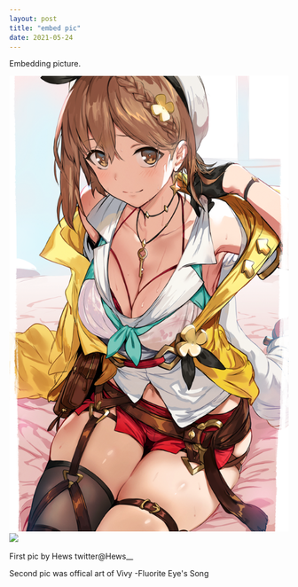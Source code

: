 ```yaml
---
layout: post
title: "embed pic"
date: 2021-05-24
---
```


Embedding picture.
<div class="body2">
<img src="/images/86921342_p0.png"/>
  
<img src="https://vivy-portal.com/assets/img/top/main/kv3_pc.jpg"/>
<!-- The "picture.jpg" file is located in the images folder at the root of the current web; whereas <br> is enter or line break in html -->

First pic by Hews twitter@Hews__

Second pic was offical art of Vivy -Fluorite Eye's Song
</div>
